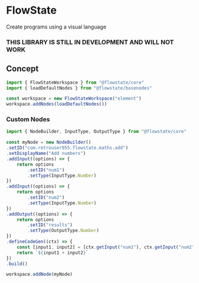 # FlowState

Create programs using a visual language

### THIS LIBRARY IS STILL IN DEVELOPMENT AND WILL NOT WORK

## Concept

```ts
import { FlowStateWorkspace } from "@flowstate/core"
import { loadDefaultNodes } from "@flowstate/basenodes"

const workspace = new FlowStateWorkspace("element")
workspace.addNodes(loadDefaultNodes())
```

### Custom Nodes

```ts
import { NodeBuilder, InputType, OutputType } from "@flowstate/core"

const myNode = new NodeBuilder()
.setID("com.retrouser955.flowstate.maths.add")
.setDisplayName("Add numbers")
.addInput((options) => {
    return options
        .setID("num1")
        .setType(InputType.Number)
})
.addInput((options) => {
    return options
        .setID("num2")
        .setType(InputType.Number)
})
.addOutput((options) => {
    return options
        .setID("results")
        .setType(OutputType.Number)
})
.defineCodeGen((ctx) => {
    const [input1, input2] = [ctx.getInput("num1"), ctx.getInput("num2")]
    return `${input1 + input2}`
})
.build()

workspace.addNode(myNode)
```